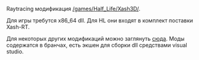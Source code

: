 Raytracing модификация [/games/Half_Life/Xash3D/](Xash3D).

Для игры требутся x86_64 dll. Для HL они входят в комплект поставки Xash-RT.

Для некоторых других модификаций можно заглянуть [сюда](https://github.com/FWGS/hlsdk-portable).
Моды содержатся в бранчах, есть экшен для сборки dll средствами visual studio.